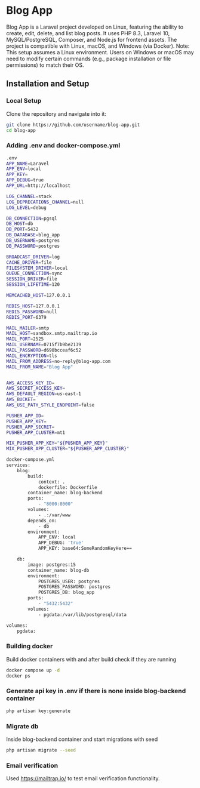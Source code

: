 # Blog App

Blog App is a Laravel project developed on Linux, featuring the ability to create, edit, delete, and list blog posts. It uses PHP 8.3, Laravel 10, MySQL/PostgreSQL, Composer, and Node.js for frontend assets. The project is compatible with Linux, macOS, and Windows (via Docker).
Note: This setup assumes a Linux environment. Users on Windows or macOS may need to modify certain commands (e.g., package installation or file permissions) to match their OS.
## Installation and Setup

### Local Setup
Clone the repository and navigate into it:
```bash
git clone https://github.com/username/blog-app.git
cd blog-app
```
### Adding .env and docker-compose.yml
```bash
.env
APP_NAME=Laravel
APP_ENV=local
APP_KEY=
APP_DEBUG=true
APP_URL=http://localhost

LOG_CHANNEL=stack
LOG_DEPRECATIONS_CHANNEL=null
LOG_LEVEL=debug

DB_CONNECTION=pgsql
DB_HOST=db
DB_PORT=5432
DB_DATABASE=blog_app
DB_USERNAME=postgres
DB_PASSWORD=postgres

BROADCAST_DRIVER=log
CACHE_DRIVER=file
FILESYSTEM_DRIVER=local
QUEUE_CONNECTION=sync
SESSION_DRIVER=file
SESSION_LIFETIME=120

MEMCACHED_HOST=127.0.0.1

REDIS_HOST=127.0.0.1
REDIS_PASSWORD=null
REDIS_PORT=6379

MAIL_MAILER=smtp
MAIL_HOST=sandbox.smtp.mailtrap.io
MAIL_PORT=2525
MAIL_USERNAME=0715f7b9be2139
MAIL_PASSWORD=d690bcceaf6c52
MAIL_ENCRYPTION=tls
MAIL_FROM_ADDRESS=no-reply@blog-app.com
MAIL_FROM_NAME="Blog App"


AWS_ACCESS_KEY_ID=
AWS_SECRET_ACCESS_KEY=
AWS_DEFAULT_REGION=us-east-1
AWS_BUCKET=
AWS_USE_PATH_STYLE_ENDPOINT=false

PUSHER_APP_ID=
PUSHER_APP_KEY=
PUSHER_APP_SECRET=
PUSHER_APP_CLUSTER=mt1

MIX_PUSHER_APP_KEY="${PUSHER_APP_KEY}"
MIX_PUSHER_APP_CLUSTER="${PUSHER_APP_CLUSTER}"

docker-compose.yml
services:
    blog:
        build:
            context: .
            dockerfile: Dockerfile
        container_name: blog-backend
        ports:
            - "8000:8000"
        volumes:
            - .:/var/www
        depends_on:
            - db
        environment:
            APP_ENV: local
            APP_DEBUG: 'true'
            APP_KEY: base64:SomeRandomKeyHere==

    db:
        image: postgres:15
        container_name: blog-db
        environment:
            POSTGRES_USER: postgres
            POSTGRES_PASSWORD: postgres
            POSTGRES_DB: blog_app
        ports:
            - "5432:5432"
        volumes:
            - pgdata:/var/lib/postgresql/data

volumes:
    pgdata:

```
### Building docker
Build docker containers with and after build check if they are running
```bash
docker compose up -d
docker ps
```
### Generate api key in .env if there is none inside blog-backend container
```bash
php artisan key:generate
```
### Migrate db
Inside blog-backend container and start migrations with seed
```bash
php artisan migrate --seed
```
### Email verification
Used https://mailtrap.io/ to test email verification functionality.



